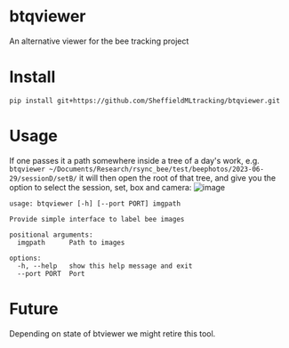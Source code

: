 # btqviewer
An alternative viewer for the bee tracking project

# Install
```pip install git+https://github.com/SheffieldMLtracking/btqviewer.git```

# Usage
If one passes it a path somewhere inside a tree of a day's work, e.g.
```btqviewer ~/Documents/Research/rsync_bee/test/beephotos/2023-06-29/sessionD/setB/```
it will then open the root of that tree, and give you the option to select the session, set, box and camera:
![image](https://github.com/SheffieldMLtracking/btqviewer/assets/7914304/4c59e250-e881-4f33-9463-eb7d23d1aee3)


```
usage: btqviewer [-h] [--port PORT] imgpath

Provide simple interface to label bee images

positional arguments:
  imgpath      Path to images

options:
  -h, --help   show this help message and exit
  --port PORT  Port
```

# Future
Depending on state of btviewer we might retire this tool.
